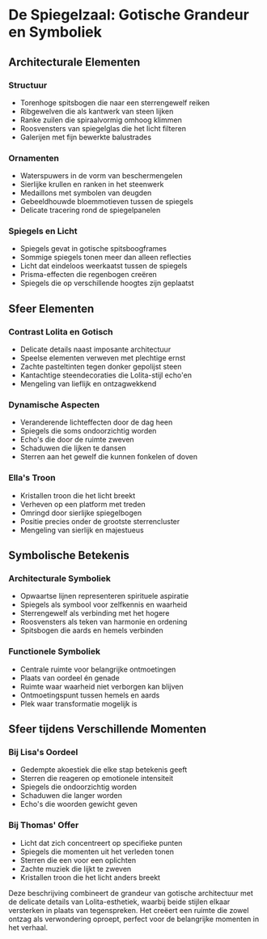 # De Spiegelzaal: Gotische Grandeur en Symboliek


## Architecturale Elementen

### Structuur
- Torenhoge spitsbogen die naar een sterrengewelf reiken
- Ribgewelven die als kantwerk van steen lijken
- Ranke zuilen die spiraalvormig omhoog klimmen
- Roosvensters van spiegelglas die het licht filteren
- Galerijen met fijn bewerkte balustrades

### Ornamenten
- Waterspuwers in de vorm van beschermengelen
- Sierlijke krullen en ranken in het steenwerk
- Medaillons met symbolen van deugden
- Gebeeldhouwde bloemmotieven tussen de spiegels
- Delicate tracering rond de spiegelpanelen

### Spiegels en Licht
- Spiegels gevat in gotische spitsboogframes
- Sommige spiegels tonen meer dan alleen reflecties
- Licht dat eindeloos weerkaatst tussen de spiegels
- Prisma-effecten die regenbogen creëren
- Spiegels die op verschillende hoogtes zijn geplaatst

## Sfeer Elementen

### Contrast Lolita en Gotisch
- Delicate details naast imposante architectuur
- Speelse elementen verweven met plechtige ernst
- Zachte pasteltinten tegen donker gepolijst steen
- Kantachtige steendecoraties die Lolita-stijl echo'en
- Mengeling van lieflijk en ontzagwekkend

### Dynamische Aspecten
- Veranderende lichteffecten door de dag heen
- Spiegels die soms ondoorzichtig worden
- Echo's die door de ruimte zweven
- Schaduwen die lijken te dansen
- Sterren aan het gewelf die kunnen fonkelen of doven

### Ella's Troon
- Kristallen troon die het licht breekt
- Verheven op een platform met treden
- Omringd door sierlijke spiegelbogen
- Positie precies onder de grootste sterrencluster
- Mengeling van sierlijk en majestueus

## Symbolische Betekenis

### Architecturale Symboliek
- Opwaartse lijnen representeren spirituele aspiratie
- Spiegels als symbool voor zelfkennis en waarheid
- Sterrengewelf als verbinding met het hogere
- Roosvensters als teken van harmonie en ordening
- Spitsbogen die aards en hemels verbinden

### Functionele Symboliek
- Centrale ruimte voor belangrijke ontmoetingen
- Plaats van oordeel én genade
- Ruimte waar waarheid niet verborgen kan blijven
- Ontmoetingspunt tussen hemels en aards
- Plek waar transformatie mogelijk is

## Sfeer tijdens Verschillende Momenten

### Bij Lisa's Oordeel
- Gedempte akoestiek die elke stap betekenis geeft
- Sterren die reageren op emotionele intensiteit
- Spiegels die ondoorzichtig worden
- Schaduwen die langer worden
- Echo's die woorden gewicht geven

### Bij Thomas' Offer
- Licht dat zich concentreert op specifieke punten
- Spiegels die momenten uit het verleden tonen
- Sterren die een voor een oplichten
- Zachte muziek die lijkt te zweven
- Kristallen troon die het licht anders breekt

Deze beschrijving combineert de grandeur van gotische architectuur met de delicate details van Lolita-esthetiek, waarbij beide stijlen elkaar versterken in plaats van tegenspreken. Het creëert een ruimte die zowel ontzag als verwondering oproept, perfect voor de belangrijke momenten in het verhaal.